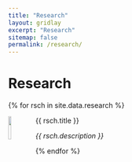 ```yaml
---
title: "Research"
layout: gridlay
excerpt: "Research"
sitemap: false
permalink: /research/
---
```


# Research

{% for rsch in site.data.research %}
<div class="row">
<div class="col-sm-11 clearfix">
 <div class="well well-sm">
  <img src="{{ site.url }}{{ site.baseurl }}/images/researchpic/{{ rsch.image }}" class="img-responsive" width="11%" style="float: left" />
  <p>{{ rsch.title }}</p>
  <p><em>{{ rsch.description }}</em></p>
 </div>
</div>
</div>
{% endfor %}

